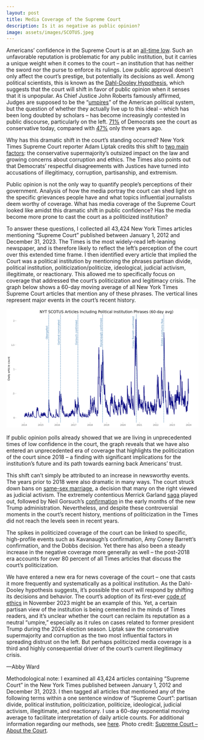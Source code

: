 ```yaml
---
layout: post
title: Media Coverage of the Supreme Court
description: Is it as negative as public opinion?
image: assets/images/SCOTUS.jpeg
---
```


Americans’ confidence in the Supreme Court is at an <a href="https://www.pewresearch.org/short-reads/2023/07/21/favorable-views-of-supreme-court-fall-to-historic-low/"><u>all-time low</u></a>. Such an unfavorable reputation is problematic for any public institution, but it carries a unique weight when it comes to the court – an institution that has neither the sword nor the purse to enforce its rulings. Low public approval doesn’t only affect the court’s prestige, but potentially its decisions as well. Among political scientists, this is known as the <a href="https://www-jstor-org.ezproxy.middlebury.edu/stable/1958390?seq=2"><u>Dahl-Dooley Hypothesis</u></a>, which suggests that the court will shift in favor of public opinion when it senses that it is unpopular. As Chief Justice John Roberts famously affirmed, Judges are supposed to be the “<a href="https://www.uscourts.gov/educational-resources/educational-activities/chief-justice-roberts-statement-nomination-process"><u>umpires</u></a>” of the American political system, but the question of whether they actually live up to this ideal – which has been long doubted by scholars – has become increasingly contested in public discourse, particularly on the left. <a href="https://www.pewresearch.org/short-reads/2023/07/21/favorable-views-of-supreme-court-fall-to-historic-low/"><u>71%</u></a> of Democrats see the court as conservative today, compared with <a href="https://www.pewresearch.org/short-reads/2023/07/21/favorable-views-of-supreme-court-fall-to-historic-low/"><u>47%</u></a> only three years ago. 

Why has this dramatic shift in the court’s standing occurred? New York Times Supreme Court reporter Adam Liptak credits this shift to <a href="https://www.nytimes.com/2023/05/22/briefing/supreme-court-criticism.html"><u>two main factors</u></a>: the conservative supermajority’s outsized impact on the law and growing concerns about corruption and ethics. The Times also points out that Democrats’ respectful disagreements with Justices have turned into accusations of illegitimacy, corruption, partisanship, and extremism.

Public opinion is not the only way to quantify people’s perceptions of their government. Analysis of how the media portray the court can shed light on the specific grievances people have and what topics influential journalists deem worthy of coverage. What has media coverage of the Supreme Court looked like amidst this dramatic shift in public confidence? Has the media become more prone to cast the court as a politicized institution?

To answer these questions, I collected all 43,424 New York Times articles mentioning “Supreme Court” published between January 1, 2012 and December 31, 2023. The Times is the most widely-read left-leaning newspaper, and is therefore likely to reflect the left’s perception of the court over this extended time frame. I then identified every article that implied the Court was a political institution by mentioning the phrases partisan divide, political institution, politicization/politicize, ideological, judicial activism, illegitimate, or reactionary. This allowed me to specifically focus on coverage that addressed the court’s politicization and legitimacy crisis. The graph below shows a 60-day moving average of all New York Times Supreme Court articles that mention any of these phrases. The vertical lines represent major events in the court’s recent history.

<p class="aligncenter">
 <img src="/assets/images/SCOTUSPolInst.png" alt="" class="graph-image">
 </p>
 <style>
.aligncenter {
    text-align: center;
}
</style>

If public opinion polls already showed that we are living in unprecedented times of low confidence in the court, the graph reveals that we have also entered an unprecedented era of coverage that highlights the politicization of the court since 2018 – a finding with significant implications for the institution’s future and its path towards earning back Americans’ trust.

This shift can’t simply be attributed to an increase in newsworthy events. The years prior to 2018 were also dramatic in many ways. The court struck down bans on <a href="https://www.nytimes.com/2015/06/27/us/supreme-court-same-sex-marriage.html"><u>same-sex marriage</u></a>, a decision that many on the right viewed as judicial activism. The extremely contentious Merrick Garland <a href="https://www.nytimes.com/2016/03/19/us/politics/merrick-garland-obama-npr-interview.html?action=click&module=RelatedCoverage&pgtype=Article&region=Footer/"><u>saga</u></a> played out, followed by Neil Gorsuch’s <a href="https://www.nytimes.com/2017/04/06/us/politics/neil-gorsuch-supreme-court-senate.html"><u>confirmation</u></a> in the early months of the new Trump administration. Nevertheless, and despite these controversial moments in the court’s recent history, mentions of politicization in the Times did not reach the levels seen in recent years.

The spikes in politicized coverage of the court can be linked to specific, high-profile events such as Kavanaugh’s confirmation, Amy Coney Barrett’s confirmation, and the Dobbs decision. Yet there has also been a steady increase in the negative coverage more generally as well – the post-2018 era accounts for over 80 percent of all Times articles that discuss the court’s politicization.

We have entered a new era for news coverage of the court – one that casts it more frequently and systematically as a political institution. As the Dahl-Dooley hypothesis suggests, it’s possible the court will respond by shifting its decisions and behavior. The court’s adoption of its first-ever <a href="https://www.nytimes.com/2023/11/13/us/politics/supreme-court-ethics-code.html"><u>code of ethics</u></a> in November 2023 might be an example of this. Yet, a certain partisan view of the institution is being cemented in the minds of Times readers, and it’s unclear whether the court can reclaim its reputation as a neutral “umpire,” especially as it rules on cases related to former president Trump during the 2024 election season. Liptak saw the conservative supermajority and corruption as the two most influential factors in spreading distrust on the left. But perhaps politicized media coverage is a third and highly consequential driver of the court’s current illegitimacy crisis.

—Abby Ward

Methodological note: I examined all 43,424 articles containing “Supreme Court” in the New York Times published between January 1, 2012 and December 31, 2023. I then tagged all articles that mentioned any of the following terms within a one sentence window of “Supreme Court”: partisan divide, political institution, politicization, politicize, ideological, judicial activism, illegitimate, and reactionary. I use a 60-day exponential moving average to facilitate interpretation of daily article counts. For additional information regarding our methods, see <a href="https://www.mediaandminorities.org/methods/"><u>here</u></a>. Photo credit: <a href="https://www.supremecourt.gov/about/justices.aspx"><u>Supreme Court – About the Court</u></a>.
